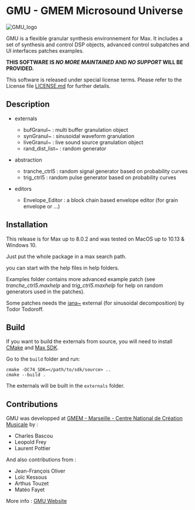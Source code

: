 # GMU - GMEM Microsound Universe	

![GMU_logo](https://cdn.artishoc.coop/73fdf21c-7f78-49a8-a3b9-14025fe01361/v1/medias/eyJfcmFpbHMiOnsibWVzc2FnZSI6Ik1qTTFOalU9IiwiZXhwIjpudWxsLCJwdXIiOiJtZWRpYS9tZWRpYV9pZCJ9fQ==--945665266434b7eb57a069a86cecce719f64dbdb3f109985639e45c540057957/c3a4489ca7b2/test-interstellar3-1000x500-e1489077177439.png)

GMU is a flexible granular synthesis environnement for Max. It includes a set of synthesis and control DSP objects, advanced control subpatches and UI interfaces patches examples. 

**THIS SOFTWARE IS _NO MORE MAINTAINED_ AND _NO SUPPORT_ WILL BE PROVIDED.**

This software is released under special license terms.
Please refer to the License file [LICENSE.md](LICENSE.md) for further details.


## Description

- externals 			
	- bufGranul~ 		: multi buffer granulation object
	- synGranul~ 		: sinusoidal waveform granulation
	- liveGranul~		: live sound source granulation object
	- rand_dist_list~ 	: random generator

- abstraction 				
	- tranche_ctrl5 		: random signal generator based on probability curves
	- trig_ctrl5			: random pulse generator based on probability curves

- editors					
	- Envelope_Editor	: a block chain based envelope editor (for grain envelope or ...)
			

## Installation  

This release is for Max up to 8.0.2 and was tested on MacOS up to 10.13 & Windows 10.

Just put the whole package in a max search path.

you can start with the help files in help folders.

Examples folder contains more advanced example patch (see *tranche_ctrl5.maxhelp* and *trig_ctrl5.maxhelp* for help on random generators used in the patches). 

Some patches needs the [iana~](https://forum.ircam.fr/projects/detail/max-sound-box/) external (for sinusoidal decomposition) by Todor Todoroff.

## Build

If you want to build the externals from source, you will need to install [CMake](https://cmake.org/) and [Max SDK](https://github.com/Cycling74/max-sdk).

Go to the `build` folder and run:

``` 
cmake -DC74_SDK=</path/to/sdk/source> ..
cmake --build .
```
The externals will be built in the `externals` folder.

## Contributions

GMU was developped at [GMEM - Marseille - Centre National de Création Musicale](https://gmem.org/) by :
- Charles Bascou		
- Leopold Frey			
- Laurent Pottier

And also contributions from :
- Jean-François Oliver
- Loïc Kessous
- Arthus Touzet
- Matéo Fayet

More info : [GMU Website](https://gmem.org/recherche/gmu-granular-synthesis-environment/)

